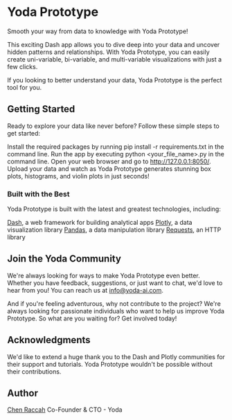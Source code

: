 # Yoda Prototype

Smooth your way from data to knowledge with Yoda Prototype!

This exciting Dash app allows you to dive deep into your data and uncover hidden patterns and relationships. With Yoda Prototype, you can easily create uni-variable, bi-variable, and multi-variable visualizations with just a few clicks.

If you looking to better understand your data, Yoda Prototype is the perfect tool for you.


## Getting Started
Ready to explore your data like never before? Follow these simple steps to get started:

Install the required packages by running pip install -r requirements.txt in the command line.
Run the app by executing python <your_file_name>.py in the command line.
Open your web browser and go to http://127.0.0.1:8050/.
Upload your data and watch as Yoda Prototype generates stunning box plots, histograms, and violin plots in just seconds!


### Built with the Best
Yoda Prototype is built with the latest and greatest technologies, including:

[Dash]([url](https://dash.plotly.com/)), a web framework for building analytical apps
[Plotly]([url](https://plotly.com/)), a data visualization library
[Pandas]([url](https://pandas.pydata.org/)), a data manipulation library
[Requests]([url](https://docs.python-requests.org/en/latest/)), an HTTP library


## Join the Yoda Community
We're always looking for ways to make Yoda Prototype even better. Whether you have feedback, suggestions, or just want to chat, we'd love to hear from you! You can reach us at info@yoda-ai.com.

And if you're feeling adventurous, why not contribute to the project? We're always looking for passionate individuals who want to help us improve Yoda Prototype. So what are you waiting for? Get involved today!


## Acknowledgments
We'd like to extend a huge thank you to the Dash and Plotly communities for their support and tutorials. Yoda Prototype wouldn't be possible without their contributions.


## Author
[Chen Raccah]([url](https://github.com/chenraccah))  Co-Founder & CTO - Yoda

